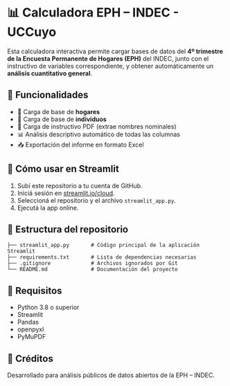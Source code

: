 # 📊 Calculadora EPH – INDEC - UCCuyo

Esta calculadora interactiva permite cargar bases de datos del **4º trimestre de la Encuesta Permanente de Hogares (EPH)** del INDEC, junto con el instructivo de variables correspondiente, y obtener automáticamente un **análisis cuantitativo general**.

## 🧰 Funcionalidades

- 📂 Carga de base de **hogares**
- 📂 Carga de base de **individuos**
- 📄 Carga de instructivo PDF (extrae nombres nominales)
- 📊 Análisis descriptivo automático de todas las columnas
- 📥 Exportación del informe en formato Excel

## 🚀 Cómo usar en Streamlit

1. Subí este repositorio a tu cuenta de GitHub.
2. Iniciá sesión en [streamlit.io/cloud](https://streamlit.io/cloud).
3. Seleccioná el repositorio y el archivo `streamlit_app.py`.
4. Ejecutá la app online.

## 📁 Estructura del repositorio

```
├── streamlit_app.py       # Código principal de la aplicación Streamlit
├── requirements.txt       # Lista de dependencias necesarias
├── .gitignore             # Archivos ignorados por Git
└── README.md              # Documentación del proyecto
```

## 📌 Requisitos

- Python 3.8 o superior
- Streamlit
- Pandas
- openpyxl
- PyMuPDF

## 📄 Créditos

Desarrollado para análisis públicos de datos abiertos de la EPH – INDEC.
